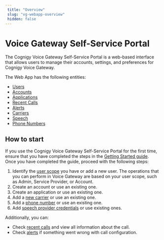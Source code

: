 ```yaml
---
 title: "Overview" 
 slug: "vg-webapp-overview" 
 hidden: false 
---
```


# Voice Gateway Self-Service Portal

The Cognigy Voice Gateway Self-Service Portal is a web-based interface that allows users to manage their accounts, settings, and preferences for Cognigy Voice Gateway.

The Web App has the following entities:

- [Users](users.md)
- [Accounts](accounts.md)
- [Applications](applications.md)
- [Recent Calls](recent-calls.md)
- [Alerts](alerts.md)
- [Carriers](carriers.md)
- [Speech](speech-services.md)
- [Phone Numbers](phone-numbers.md)

## How to start

If you use the Cognigy Voice Gateway Self-Service Portal for the first time, ensure that you have completed the steps in the [Getting Started guide](../getting-started.md). Once you have completed the guide, proceed with the following steps:

1. Identify the [user scope](users.md) you have or add a new user. The operations that you can perform in Voice Gateway are based on your user scope, such as Admin, Service Provider, or Account.
2. Create an account or use an existing one.
3. Create an application or use an existing one.
4. Add a [new carrier](webapp/carriers.md) or use an existing one.
5. Add a [phone number](phone-numbers.md) or use an existing one.
6. Add [speech provider credentials](speech-services.md) or use existing ones.

Additionally, you can:

- Check [recent calls](recent-calls.md) and view all information about the call.
- Check [alerts](alerts.md) if something went wrong with call configuration.



